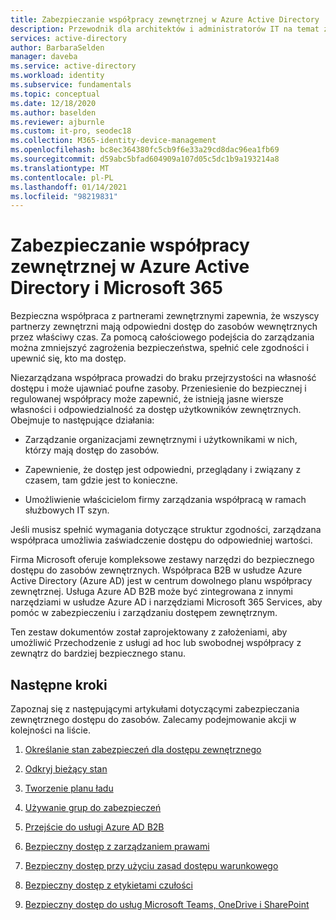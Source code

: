 ```yaml
---
title: Zabezpieczanie współpracy zewnętrznej w Azure Active Directory
description: Przewodnik dla architektów i administratorów IT na temat zabezpieczania zewnętrznego dostępu do zasobów wewnętrznych
services: active-directory
author: BarbaraSelden
manager: daveba
ms.service: active-directory
ms.workload: identity
ms.subservice: fundamentals
ms.topic: conceptual
ms.date: 12/18/2020
ms.author: baselden
ms.reviewer: ajburnle
ms.custom: it-pro, seodec18
ms.collection: M365-identity-device-management
ms.openlocfilehash: bc8ec364380fc5cb9f6e33a29cd8dac96ea1fb69
ms.sourcegitcommit: d59abc5bfad604909a107d05c5dc1b9a193214a8
ms.translationtype: MT
ms.contentlocale: pl-PL
ms.lasthandoff: 01/14/2021
ms.locfileid: "98219831"
---
```

# <a name="securing-external-collaboration-in-azure-active-directory-and-microsoft-365"></a>Zabezpieczanie współpracy zewnętrznej w Azure Active Directory i Microsoft 365

Bezpieczna współpraca z partnerami zewnętrznymi zapewnia, że wszyscy partnerzy zewnętrzni mają odpowiedni dostęp do zasobów wewnętrznych przez właściwy czas. Za pomocą całościowego podejścia do zarządzania można zmniejszyć zagrożenia bezpieczeństwa, spełnić cele zgodności i upewnić się, kto ma dostęp.

Niezarządzana współpraca prowadzi do braku przejrzystości na własność dostępu i może ujawniać poufne zasoby. Przeniesienie do bezpiecznej i regulowanej współpracy może zapewnić, że istnieją jasne wiersze własności i odpowiedzialność za dostęp użytkowników zewnętrznych. Obejmuje to następujące działania:

* Zarządzanie organizacjami zewnętrznymi i użytkownikami w nich, którzy mają dostęp do zasobów.

* Zapewnienie, że dostęp jest odpowiedni, przeglądany i związany z czasem, tam gdzie jest to konieczne.

* Umożliwienie właścicielom firmy zarządzania współpracą w ramach służbowych IT szyn.

Jeśli musisz spełnić wymagania dotyczące struktur zgodności, zarządzana współpraca umożliwia zaświadczenie dostępu do odpowiedniej wartości.

Firma Microsoft oferuje kompleksowe zestawy narzędzi do bezpiecznego dostępu do zasobów zewnętrznych.  Współpraca B2B w usłudze Azure Active Directory (Azure AD) jest w centrum dowolnego planu współpracy zewnętrznej. Usługa Azure AD B2B może być zintegrowana z innymi narzędziami w usłudze Azure AD i narzędziami Microsoft 365 Services, aby pomóc w zabezpieczeniu i zarządzaniu dostępem zewnętrznym.

Ten zestaw dokumentów został zaprojektowany z założeniami, aby umożliwić Przechodzenie z usługi ad hoc lub swobodnej współpracy z zewnątrz do bardziej bezpiecznego stanu. 

## <a name="next-steps"></a>Następne kroki

Zapoznaj się z następującymi artykułami dotyczącymi zabezpieczania zewnętrznego dostępu do zasobów. Zalecamy podejmowanie akcji w kolejności na liście.


1. [Określanie stan zabezpieczeń dla dostępu zewnętrznego](1-secure-access-posture.md)

2. [Odkryj bieżący stan](2-secure-access-current-state.md)

3. [Tworzenie planu ładu](3-secure-access-plan.md)

4. [Używanie grup do zabezpieczeń](4-secure-access-groups.md)

5. [Przejście do usługi Azure AD B2B](5-secure-access-b2b.md)

6. [Bezpieczny dostęp z zarządzaniem prawami](6-secure-access-entitlement-managment.md)

7. [Bezpieczny dostęp przy użyciu zasad dostępu warunkowego](7-secure-access-conditional-access.md)

8. [Bezpieczny dostęp z etykietami czułości](8-secure-access-sensitivity-labels.md)

9. [Bezpieczny dostęp do usług Microsoft Teams, OneDrive i SharePoint](9-secure-access-teams-sharepoint.md)
